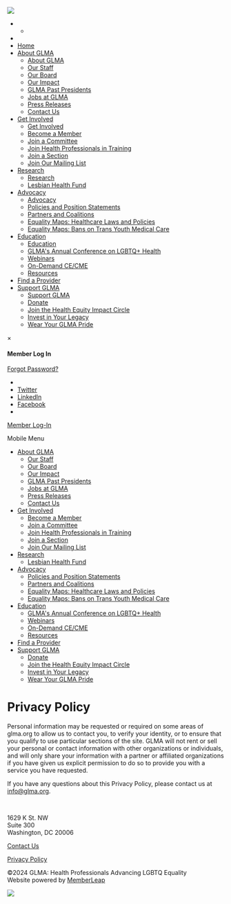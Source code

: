![](https://www.facebook.com/tr?id=1773257283125769&ev=PageView&noscript=1)

* +
*  
* [Home](https://glma.org/)
* [About GLMA](#)
    * [About GLMA](https://www.glma.org/about_glma.php)
    * [Our Staff](https://www.glma.org/our_staff.php)
    * [Our Board](https://www.glma.org/our_board.php)
    * [Our Impact](https://www.glma.org/our_impact.php)
    * [GLMA Past Presidents](https://www.glma.org/glma_past_presidents.php)
    * [Jobs at GLMA](https://www.glma.org/jobs_at_glma.php)
    * [Press Releases](https://www.glma.org/press_releases.php)
    * [Contact Us](https://glma.org/contact_us.php)
* [Get Involved](#)
    * [Get Involved](https://www.glma.org/get_involved.php)
    * [Become a Member](https://www.memberleap.com/members/newmem/new-mem-reg.php?org_id=GLMA)
    * [Join a Committee](https://www.glma.org/join_a_committee.php)
    * [Join Health Professionals in Training](https://www.glma.org/join_health_professionals_in_t.php)
    * [Join a Section](https://www.glma.org/join_a_section.php)
    * [Join Our Mailing List](https://www.memberleap.com/members/memberinfo/prospect_min.php?org_id=GLMA)
* [Research](#)
    * [Research](https://www.glma.org/research.php)
    * [Lesbian Health Fund](https://www.glma.org/lesbian_health_fund.php)
* [Advocacy](#)
    * [Advocacy](https://www.glma.org/advocacy.php)
    * [Policies and Position Statements](https://www.memberleap.com/news_archive_headlines.php?org_id=GLMA&snc=969947)
    * [Partners and Coalitions](https://www.glma.org/partners_and_coalitions.php)
    * [Equality Maps: Healthcare Laws and Policies](https://www.glma.org/equality_maps_healthcare_laws.php)
    * [Equality Maps: Bans on Trans Youth Medical Care](https://www.glma.org/equality_maps_bans_on_trans_y.php)
* [Education](#)
    * [Education](https://www.glma.org/education.php)
    * [GLMA's Annual Conference on LGBTQ+ Health](https://www.glma.org/conference.php)
    * [Webinars](https://www.glma.org/webinars.php)
    * [On-Demand CE/CME](https://www.glma.org/on-demand_ce_cme.php)
    * [Resources](https://www.glma.org/resources.php)
* [Find a Provider](https://www.glma.org/find_a_provider.php)
* [Support GLMA](#)
    * [Support GLMA](https://www.glma.org/support_glma.php)
    * [Donate](https://www.memberleap.com/members/wish/donate.php?org_id=GLMA)
    * [Join the Health Equity Impact Circle](https://www.glma.org/join_the_health_equity_impact.php)
    * [Invest in Your Legacy](https://www.glma.org/invest_in_your_legacy.php)
    * [Wear Your GLMA Pride](https://www.glma.org/wear_your_glma_pride.php)

×

#### Member Log In

[Forgot Password?](https://glma.org/forgot_pwd.php) 

[](https://glma.org/)

 

* [](https://instagram.com/glma_lgbthealth)
* [Twitter](https://twitter.com/glma_lgbthealth?s=21&t=I7zDrogqLONWlVV8jsPeBg)
* [LinkedIn](https://www.linkedin.com/company/glma/)
* [Facebook](https://www.facebook.com/glma.lgbtqhealth)
* [](https://www.threads.net/@glma_lgbthealth)

[Member Log-In](#)

Mobile Menu

* [About GLMA](https://www.glma.org/about_glma.php)
    * [Our Staff](https://www.glma.org/our_staff.php)
    * [Our Board](https://www.glma.org/our_board.php)
    * [Our Impact](https://www.glma.org/our_impact.php)
    * [GLMA Past Presidents](https://www.glma.org/glma_past_presidents.php)
    * [Jobs at GLMA](https://www.glma.org/jobs_at_glma.php)
    * [Press Releases](https://www.glma.org/press_releases.php)
    * [Contact Us](https://glma.org/contact_us.php)
* [Get Involved](https://www.glma.org/get_involved.php)
    * [Become a Member](https://www.memberleap.com/members/newmem/new-mem-reg.php?org_id=GLMA)
    * [Join a Committee](https://www.glma.org/join_a_committee.php)
    * [Join Health Professionals in Training](https://www.glma.org/join_health_professionals_in_t.php)
    * [Join a Section](https://www.glma.org/join_a_section.php)
    * [Join Our Mailing List](https://www.memberleap.com/members/memberinfo/prospect_min.php?org_id=GLMA)
* [Research](https://www.glma.org/research.php)
    * [Lesbian Health Fund](https://www.glma.org/lesbian_health_fund.php)
* [Advocacy](https://www.glma.org/advocacy.php)
    * [Policies and Position Statements](https://www.memberleap.com/news_archive_headlines.php?org_id=GLMA&snc=969947)
    * [Partners and Coalitions](https://www.glma.org/partners_and_coalitions.php)
    * [Equality Maps: Healthcare Laws and Policies](https://www.glma.org/equality_maps_healthcare_laws.php)
    * [Equality Maps: Bans on Trans Youth Medical Care](https://www.glma.org/equality_maps_bans_on_trans_y.php)
* [Education](https://www.glma.org/education.php)
    * [GLMA's Annual Conference on LGBTQ+ Health](https://www.glma.org/conference.php)
    * [Webinars](https://www.glma.org/webinars.php)
    * [On-Demand CE/CME](https://www.glma.org/on-demand_ce_cme.php)
    * [Resources](https://www.glma.org/resources.php)
* [Find a Provider](https://www.glma.org/find_a_provider.php)
* [Support GLMA](https://www.glma.org/support_glma.php)
    * [Donate](https://www.memberleap.com/members/wish/donate.php?org_id=GLMA)
    * [Join the Health Equity Impact Circle](https://www.glma.org/join_the_health_equity_impact.php)
    * [Invest in Your Legacy](https://www.glma.org/invest_in_your_legacy.php)
    * [Wear Your GLMA Pride](https://www.glma.org/wear_your_glma_pride.php)

Privacy Policy
==============

Personal information may be requested or required on some areas of glma.org to allow us to contact you, to verify your identity, or to ensure that you qualify to use particular sections of the site. GLMA will not rent or sell your personal or contact information with other organizations or individuals, and will only share your information with a partner or affiliated organizations if you have given us explicit permission to do so to provide you with a service you have requested.

If you have any questions about this Privacy Policy, please contact us at [info@glma.org](mailto:info@glma.org).

  
 

1629 K St. NW  
Suite 300  
Washington, DC 20006

[Contact Us](https://glma.org/contact_us.php)

[Privacy Policy](https://glma.org/privacy_policy.php)

©2024 GLMA: Health Professionals Advancing LGBTQ Equality  
Website powered by [MemberLeap](http://www.memberleap.com/)

![](https://px.ads.linkedin.com/collect/?pid=5055604&fmt=gif)